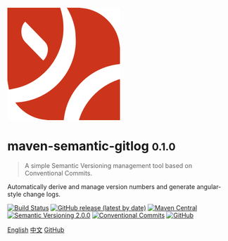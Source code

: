 ![logo](_media/yiteam_logo.svg)

# maven-semantic-gitlog <small>0.1.0</small>

> A simple Semantic Versioning management tool based on Conventional Commits.

Automatically derive and manage version numbers and generate angular-style change logs.

[![Build Status](https://travis-ci.org/ymind/maven-semantic-gitlog.svg?branch=master)](https://travis-ci.org/ymind/maven-semantic-gitlog)
[![GitHub release (latest by date)](https://img.shields.io/github/v/release/ymind/maven-semantic-gitlog)](https://github.com/ymind/maven-semantic-gitlog/releases)
[![Maven Central](https://img.shields.io/maven-central/v/team.yi.maven.plugin/maven-semantic-gitlog)](https://search.maven.org/artifact/team.yi.maven.plugin/maven-semantic-gitlog)
[![Semantic Versioning 2.0.0](https://img.shields.io/badge/Semantic%20Versioning-2.0.0-brightgreen)](https://semver.org/)
[![Conventional Commits](https://img.shields.io/badge/Conventional%20Commits-1.0.0-yellow.svg)](https://conventionalcommits.org)
[![GitHub](https://img.shields.io/github/license/ymind/maven-semantic-gitlog)](https://github.com/ymind/maven-semantic-gitlog/blob/master/LICENSE)

[English](/en-us/)
[中文](/zh-cn/)
[GitHub](https://github.com/ymind/maven-semantic-gitlog)
